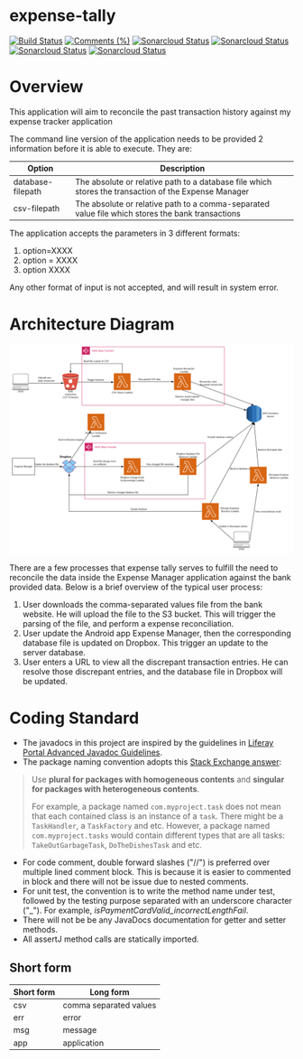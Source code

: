 # expense-tally #
[![Build Status](https://travis-ci.com/francis-pang/expense-tally.svg?branch=master)](https://travis-ci.com/francis-pang/expense-tally)
[![Comments (%)](https://sonarcloud.io/api/project_badges/measure?project=boyshawn_expense-tally&metric=security_rating)](https://sonarcloud.io/dashboard?id=boyshawn_expense-tally)
[![Sonarcloud Status](https://sonarcloud.io/api/project_badges/measure?project=boyshawn_expense-tally&metric=reliability_rating)](https://sonarcloud.io/dashboard?id=boyshawn_expense-tally)
[![Sonarcloud Status](https://sonarcloud.io/api/project_badges/measure?project=boyshawn_expense-tally&metric=vulnerabilities)](https://sonarcloud.io/dashboard?id=boyshawn_expense-tally)
[![Sonarcloud Status](https://sonarcloud.io/api/project_badges/measure?project=boyshawn_expense-tally&metric=coverage)](https://sonarcloud.io/dashboard?id=boyshawn_expense-tally)
[![Sonarcloud Status](https://sonarcloud.io/api/project_badges/measure?project=boyshawn_expense-tally&metric=sqale_rating)](https://sonarcloud.io/dashboard?id=boyshawn_expense-tally)

# Overview #
This application will aim to reconcile the past transaction history against my expense tracker application

The command line version of the application needs to be provided 2 information before it is able to execute. They are:

| Option             | Description |
|--------------------|-------------|
|  database-filepath | The absolute or relative path to a database file which stores the transaction of the Expense Manager |
| csv-filepath       | The absolute or relative path to a comma-separated value file which stores the bank transactions |

The application accepts the parameters in 3 different formats:
1. option=XXXX
2. option = XXXX
3. option XXXX

Any other format of input is not accepted, and will result in system error. 

# Architecture Diagram #
![Expense Tally Architecture Diagram](docs/architecture-diagram.svg)

There are a few processes that expense tally serves to fulfill the need to reconcile the data inside the Expense Manager
application against the bank provided data. Below is a brief overview of the typical user process:

1. User downloads the comma-separated values file from the bank website. He will upload the file to the S3 bucket. This 
   will trigger the parsing of the file, and perform a expense reconciliation.
2. User update the Android app Expense Manager, then the corresponding database file is updated on Dropbox. This trigger 
   an update to the server database.
3. User enters a URL to view all the discrepant transaction entries. He can resolve those discrepant entries, and the 
   database file in Dropbox will be updated.

# Coding Standard #
* The javadocs in this project are inspired by the guidelines in 
  [Liferay Portal Advanced Javadoc Guidelines](https://github.com/liferay/liferay-portal/blob/master/readme/ADVANCED_JAVADOC_GUIDELINES.markdown).
* The package naming convention adopts this 
  [Stack Exchange answer](https://softwareengineering.stackexchange.com/a/75929/88556):
> Use **plural for packages with homogeneous contents** and **singular for packages with heterogeneous contents**.
>
> For example, a package named `com.myproject.task` does not mean that each contained class is an instance of a `task`. 
> There might be a `TaskHandler`, a `TaskFactory` and etc. However, a package named `com.myproject.tasks` would contain
> different types that are all tasks: `TakeOutGarbageTask`, `DoTheDishesTask` and etc.
* For code comment, double forward slashes ("//") is preferred over multiple lined comment block. This is because it is 
  easier to commented in block and there will not be issue due to nested comments.
* For unit test, the convention is to write the method name under test, followed by the testing purpose separated with 
  an underscore character ("_"). For example, *isPaymentCardValid_incorrectLengthFail*.
* There will not be be any JavaDocs documentation for getter and setter methods.
* All assertJ method calls are statically imported.

## Short form ##

| Short form | Long form |
|------------|-----------|
| csv        | comma separated values |
| err        | error |
| msg        | message | 
| app        | application |
